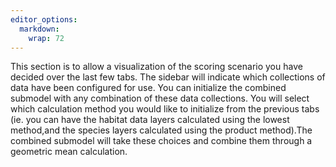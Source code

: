 ```yaml
---
editor_options: 
  markdown: 
    wrap: 72
---
```


This section is to allow a visualization of the scoring scenario you have decided over the last few tabs. The sidebar will indicate which collections of data have been configured for use. You can initialize the combined submodel with any combination of these data collections. You will select which calculation method you would like to initialize from the previous tabs (ie. you can have the habitat data layers calculated using the lowest method,and the species layers calculated using the product method).The combined submodel will take these choices and combine them through a geometric mean calculation.